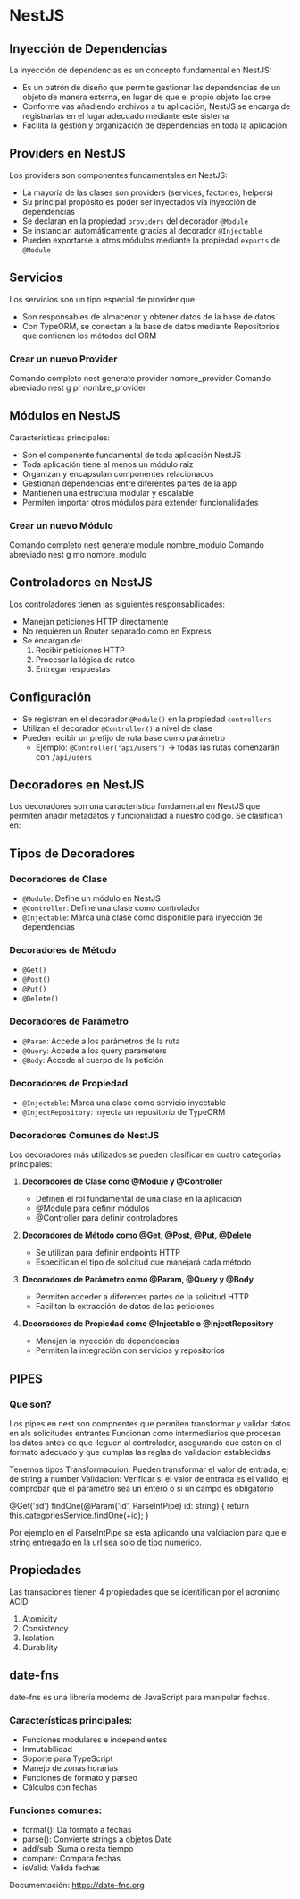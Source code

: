 # NestJS

## Inyección de Dependencias

La inyección de dependencias es un concepto fundamental en NestJS:

- Es un patrón de diseño que permite gestionar las dependencias de un objeto de manera externa, en lugar de que el propio objeto las cree
- Conforme vas añadiendo archivos a tu aplicación, NestJS se encarga de registrarlas en el lugar adecuado mediante este sistema
- Facilita la gestión y organización de dependencias en toda la aplicación

## Providers en NestJS

Los providers son componentes fundamentales en NestJS:

- La mayoría de las clases son providers (services, factories, helpers)
- Su principal propósito es poder ser inyectados vía inyección de dependencias
- Se declaran en la propiedad `providers` del decorador `@Module`
- Se instancian automáticamente gracias al decorador `@Injectable`
- Pueden exportarse a otros módulos mediante la propiedad `exports` de `@Module`

## Servicios

Los servicios son un tipo especial de provider que:

- Son responsables de almacenar y obtener datos de la base de datos
- Con TypeORM, se conectan a la base de datos mediante Repositorios que contienen los métodos del ORM

### Crear un nuevo Provider

Comando completo
nest generate provider nombre_provider
Comando abreviado
nest g pr nombre_provider

## Módulos en NestJS

Características principales:

- Son el componente fundamental de toda aplicación NestJS
- Toda aplicación tiene al menos un módulo raíz
- Organizan y encapsulan componentes relacionados
- Gestionan dependencias entre diferentes partes de la app
- Mantienen una estructura modular y escalable
- Permiten importar otros módulos para extender funcionalidades

### Crear un nuevo Módulo

Comando completo
nest generate module nombre_modulo
Comando abreviado
nest g mo nombre_modulo

## Controladores en NestJS

Los controladores tienen las siguientes responsabilidades:

- Manejan peticiones HTTP directamente
- No requieren un Router separado como en Express
- Se encargan de:
  1. Recibir peticiones HTTP
  2. Procesar la lógica de ruteo
  3. Entregar respuestas

## Configuración

- Se registran en el decorador `@Module()` en la propiedad `controllers`
- Utilizan el decorador `@Controller()` a nivel de clase
- Pueden recibir un prefijo de ruta base como parámetro
  - Ejemplo: `@Controller('api/users')` -> todas las rutas comenzarán con `/api/users`

## Decoradores en NestJS

Los decoradores son una característica fundamental en NestJS que permiten añadir metadatos y funcionalidad a nuestro código. Se clasifican en:

## Tipos de Decoradores

### Decoradores de Clase

- `@Module`: Define un módulo en NestJS
- `@Controller`: Define una clase como controlador
- `@Injectable`: Marca una clase como disponible para inyección de dependencias

### Decoradores de Método

- `@Get()`
- `@Post()`
- `@Put()`
- `@Delete()`

### Decoradores de Parámetro

- `@Param`: Accede a los parámetros de la ruta
- `@Query`: Accede a los query parameters
- `@Body`: Accede al cuerpo de la petición

### Decoradores de Propiedad

- `@Injectable`: Marca una clase como servicio inyectable
- `@InjectRepository`: Inyecta un repositorio de TypeORM

### Decoradores Comunes de NestJS

Los decoradores más utilizados se pueden clasificar en cuatro categorías principales:

1. **Decoradores de Clase como @Module y @Controller**

   - Definen el rol fundamental de una clase en la aplicación
   - @Module para definir módulos
   - @Controller para definir controladores

2. **Decoradores de Método como @Get, @Post, @Put, @Delete**

   - Se utilizan para definir endpoints HTTP
   - Especifican el tipo de solicitud que manejará cada método

3. **Decoradores de Parámetro como @Param, @Query y @Body**

   - Permiten acceder a diferentes partes de la solicitud HTTP
   - Facilitan la extracción de datos de las peticiones

4. **Decoradores de Propiedad como @Injectable o @InjectRepository**
   - Manejan la inyección de dependencias
   - Permiten la integración con servicios y repositorios

## PIPES

### Que son?

Los pipes en nest son compnentes que permiten transformar y validar datos en als solicitudes entrantes
Funcionan como intermediarios que procesan los datos antes de que lleguen al controlador, asegurando
que esten en el formato adecuado y que cumplas las reglas de validacion establecidas

Tenemos tipos
Transformacuion: Pueden transformar el valor de entrada, ej de string a number
Validacion: Verificar si el valor de entrada es el valido, ej comprobar que el parametro sea un entero
o si un campo es obligatorio

@Get(':id')
findOne(@Param('id', ParseIntPipe) id: string) {
return this.categoriesService.findOne(+id);
}

Por ejemplo en el ParseIntPipe se esta aplicando una valdiacion para que el string entregado en
la url sea solo de tipo numerico.

## Propiedades

Las transaciones tienen 4 propiedades que se identifican por el acronimo ACID

1. Atomicity
2. Consistency
3. Isolation
4. Durability

## date-fns

date-fns es una librería moderna de JavaScript para manipular fechas.

### Características principales:

- Funciones modulares e independientes
- Inmutabilidad
- Soporte para TypeScript
- Manejo de zonas horarias
- Funciones de formato y parseo
- Cálculos con fechas

### Funciones comunes:

- format(): Da formato a fechas
- parse(): Convierte strings a objetos Date
- add/sub: Suma o resta tiempo
- compare: Compara fechas
- isValid: Valida fechas

Documentación: https://date-fns.org
